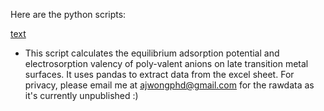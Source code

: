 Here are the python scripts:

[text](Anion_PolyValent_U0_aGCDFT.py)
- This script calculates the equilibrium adsorption potential and electrosorption valency of poly-valent anions on late transition metal surfaces. It uses pandas to extract data from the excel sheet. For privacy, please email me at ajwongphd@gmail.com for the rawdata as it's currently unpublished :)

